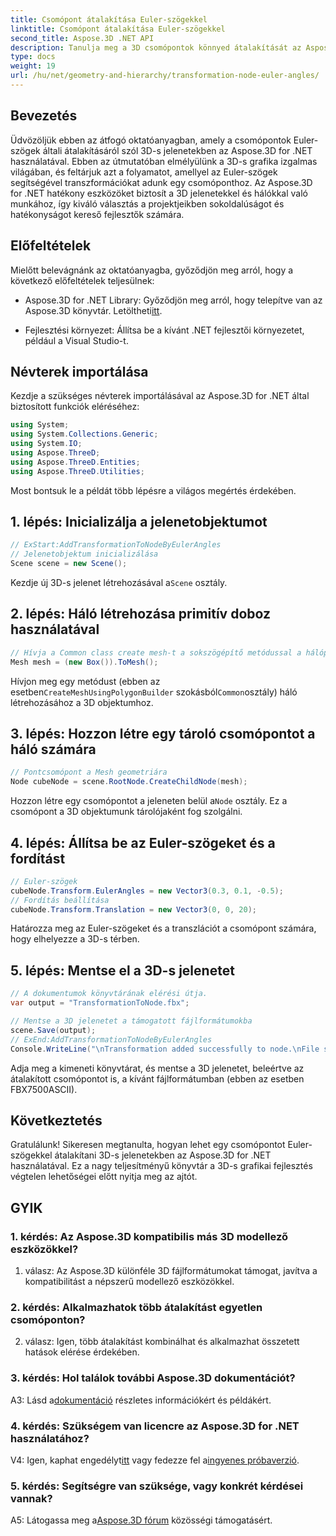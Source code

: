 ```yaml
---
title: Csomópont átalakítása Euler-szögekkel
linktitle: Csomópont átalakítása Euler-szögekkel
second_title: Aspose.3D .NET API
description: Tanulja meg a 3D csomópontok könnyed átalakítását az Aspose.3D for .NET segítségével. Kövesse lépésről lépésre útmutatónkat, hogy lenyűgöző eredményeket érjen el projektjei során.
type: docs
weight: 19
url: /hu/net/geometry-and-hierarchy/transformation-node-euler-angles/
---
```

## Bevezetés

Üdvözöljük ebben az átfogó oktatóanyagban, amely a csomópontok Euler-szögek általi átalakításáról szól 3D-s jelenetekben az Aspose.3D for .NET használatával. Ebben az útmutatóban elmélyülünk a 3D-s grafika izgalmas világában, és feltárjuk azt a folyamatot, amellyel az Euler-szögek segítségével transzformációkat adunk egy csomóponthoz. Az Aspose.3D for .NET hatékony eszközöket biztosít a 3D jelenetekkel és hálókkal való munkához, így kiváló választás a projektjeikben sokoldalúságot és hatékonyságot kereső fejlesztők számára.

## Előfeltételek

Mielőtt belevágnánk az oktatóanyagba, győződjön meg arról, hogy a következő előfeltételek teljesülnek:

-  Aspose.3D for .NET Library: Győződjön meg arról, hogy telepítve van az Aspose.3D könyvtár. Letöltheti[itt](https://releases.aspose.com/3d/net/).

- Fejlesztési környezet: Állítsa be a kívánt .NET fejlesztői környezetet, például a Visual Studio-t.

## Névterek importálása

Kezdje a szükséges névterek importálásával az Aspose.3D for .NET által biztosított funkciók eléréséhez:

```csharp
using System;
using System.Collections.Generic;
using System.IO;
using Aspose.ThreeD;
using Aspose.ThreeD.Entities;
using Aspose.ThreeD.Utilities;
```

Most bontsuk le a példát több lépésre a világos megértés érdekében.

## 1. lépés: Inicializálja a jelenetobjektumot

```csharp
// ExStart:AddTransformationToNodeByEulerAngles
// Jelenetobjektum inicializálása
Scene scene = new Scene();
```

 Kezdje új 3D-s jelenet létrehozásával a`Scene` osztály.


## 2. lépés: Háló létrehozása primitív doboz használatával

```csharp
// Hívja a Common class create mesh-t a sokszögépítő metódussal a hálópéldány beállításához
Mesh mesh = (new Box()).ToMesh();
```

 Hívjon meg egy metódust (ebben az esetben`CreateMeshUsingPolygonBuilder` szokásból`Common`osztály) háló létrehozásához a 3D objektumhoz.

## 3. lépés: Hozzon létre egy tároló csomópontot a háló számára

```csharp
// Pontcsomópont a Mesh geometriára
Node cubeNode = scene.RootNode.CreateChildNode(mesh);
```

 Hozzon létre egy csomópontot a jeleneten belül a`Node` osztály. Ez a csomópont a 3D objektumunk tárolójaként fog szolgálni.

## 4. lépés: Állítsa be az Euler-szögeket és a fordítást

```csharp
// Euler-szögek
cubeNode.Transform.EulerAngles = new Vector3(0.3, 0.1, -0.5);            
// Fordítás beállítása
cubeNode.Transform.Translation = new Vector3(0, 0, 20);
```

Határozza meg az Euler-szögeket és a transzlációt a csomópont számára, hogy elhelyezze a 3D-s térben.

## 5. lépés: Mentse el a 3D-s jelenetet

```csharp
// A dokumentumok könyvtárának elérési útja.
var output = "TransformationToNode.fbx";

// Mentse a 3D jelenetet a támogatott fájlformátumokba
scene.Save(output);
// ExEnd:AddTransformationToNodeByEulerAngles
Console.WriteLine("\nTransformation added successfully to node.\nFile saved at " + output);
```

Adja meg a kimeneti könyvtárat, és mentse a 3D jelenetet, beleértve az átalakított csomópontot is, a kívánt fájlformátumban (ebben az esetben FBX7500ASCII).

## Következtetés

Gratulálunk! Sikeresen megtanulta, hogyan lehet egy csomópontot Euler-szögekkel átalakítani 3D-s jelenetekben az Aspose.3D for .NET használatával. Ez a nagy teljesítményű könyvtár a 3D-s grafikai fejlesztés végtelen lehetőségei előtt nyitja meg az ajtót.

## GYIK

### 1. kérdés: Az Aspose.3D kompatibilis más 3D modellező eszközökkel?

1. válasz: Az Aspose.3D különféle 3D fájlformátumokat támogat, javítva a kompatibilitást a népszerű modellező eszközökkel.

### 2. kérdés: Alkalmazhatok több átalakítást egyetlen csomóponton?

2. válasz: Igen, több átalakítást kombinálhat és alkalmazhat összetett hatások elérése érdekében.

### 3. kérdés: Hol találok további Aspose.3D dokumentációt?

 A3: Lásd a[dokumentáció](https://reference.aspose.com/3d/net/) részletes információkért és példákért.

### 4. kérdés: Szükségem van licencre az Aspose.3D for .NET használatához?

 V4: Igen, kaphat engedélyt[itt](https://purchase.aspose.com/buy) vagy fedezze fel a[ingyenes próbaverzió](https://releases.aspose.com/).

### 5. kérdés: Segítségre van szüksége, vagy konkrét kérdései vannak?

 A5: Látogassa meg a[Aspose.3D fórum](https://forum.aspose.com/c/3d/18) közösségi támogatásért.